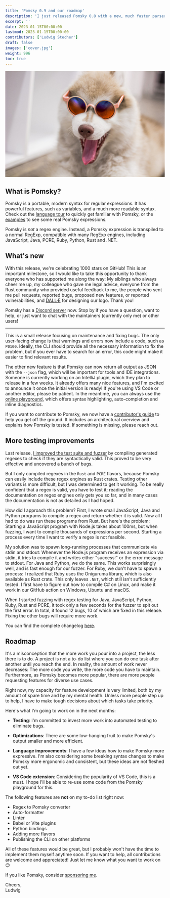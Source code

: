```yaml
---
title: 'Pomsky 0.9 and our roadmap'
description: 'I just released Pomsky 0.8 with a new, much faster parser.'
excerpt: ''
date: 2023-01-15T00:00:00
lastmod: 2023-01-15T00:00:00
contributors: ['Ludwig Stecher']
draft: false
images: ['cover.jpg']
weight: 996
toc: true
---
```


![A husky wearing orange sunglasses](cover.jpg)

## What is Pomsky?

Pomsky is a portable, modern syntax for regular expressions. It has powerful features, such as
variables, and a much more readable syntax. Check out the
[language tour](https://pomsky-lang.org/docs/language-tour/basics/) to quickly get familiar with
Pomsky, or the [examples](https://pomsky-lang.org/docs/examples/) to see some real Pomsky
expressions.

Pomsky is _not_ a regex engine. Instead, a Pomsky expression is transpiled to a normal RegExp,
compatible with many RegExp engines, including JavaScript, Java, PCRE, Ruby, Python, Rust and .NET.

## What's new

With this release, we're celebrating 1000 stars on GitHub! This is an important milestone, so I would like to take this opportunity to thank everyone who has supported me along the way: My siblings who always cheer me up, my colleague who gave me legal advice, everyone from the Rust community who provided useful feedback to me, the people who sent me pull requests, reported bugs, proposed new features, or reported vulnerabilities, and [DALL·E](https://openai.com/dall-e-2/) for designing our logo. Thank you!

Pomsky has a [Discord server](https://discord.gg/uwap2uxMFp) now. Stop by if you have a question, want to help, or just want to chat with the maintainers (currently only me) or other users!

---

This is a small release focusing on maintenance and fixing bugs. The only user-facing change is that warnings and errors now include a code, such as `P0100`. Ideally, the CLI should provide all the necessary information to fix the problem, but if you ever have to search for an error, this code might make it easier to find relevant results.

The other new feature is that Pomsky can now return all output as JSON with the `--json` flag, which will be important for tools and IDE integrations. Someone is currently working on an IntelliJ plugin, which they plan to release in a few weeks. It already offers many nice features, and I'm excited to announce it once the initial version is ready! If you're using VS Code or another editor, please be patient. In the meantime, you can always use the [online playground](https://playground.pomsky-lang.org/), which offers syntax highlighting, auto-completion and inline diagnostics.

If you want to contribute to Pomsky, we now have a [contributor's guide](https://github.com/pomsky-lang/pomsky/blob/main/CONTRIBUTING.md) to help you get off the ground. It includes an architectural overview and explains how Pomsky is tested. If something is missing, please reach out.

## More testing improvements

Last release, [I improved the test suite and fuzzer](https://pomsky-lang.org/blog/pomsky-0.8-released/#testing-improvements-and-bugfixes) by compiling generated regexes to check if they are syntactically valid. This proved to be very effective and uncovered a bunch of bugs.

But I only compiled regexes in the `Rust` and `PCRE` flavors, because Pomsky can easily include these regex engines as Rust crates. Testing other variants is more difficult, but I was determined to get it working. To be really confident that a regex is valid, you have to test it; reading the documentation on regex engines only gets you so far, and in many cases the documentation is not as detailed as I had hoped.

How did I approach this problem? First, I wrote small JavaScript, Java and Python programs to compile a regex and return whether it is valid. Now all I had to do was run these programs from Rust. But here's the problem: Starting a JavaScript program with Node.js takes about 100ms, but when fuzzing, I want to compile thousands of expressions per second. Starting a process every time I want to verify a regex is not feasible.

My solution was to spawn long-running processes that communicate via stdin and stdout: Whenever the Node.js program receives an expression via stdin, it tries to compile it and writes either "success!" or the error message to stdout. For Java and Python, we do the same. This works surprisingly well, and is fast enough for our fuzzer. For Ruby, we don't have to spawn a process: I realized that Ruby uses the Oniguruma library, which is also available as Rust crate. This only leaves `.NET`, which still isn't sufficiently tested. I first have to figure out how to compile C# on Linux, and make it work in our GitHub action on Windows, Ubuntu and macOS.

When I started fuzzing with regex testing for Java, JavaScript, Python, Ruby, Rust and PCRE, it took only a few seconds for the fuzzer to spit out the first error. In total, it found 12 bugs, 10 of which are fixed in this release. Fixing the other bugs will require more work.

You can find the complete changelog [here](https://github.com/pomsky-lang/pomsky/blob/v0.9/CHANGELOG.md#090---2023-01-14).

## Roadmap

It's a misconception that the more work you pour into a project, the less there is to do. A project is not a to-do list where you can do one task after another until you reach the end. In reality, the amount of work never decreases: The more code you write, the more code you have to maintain. Furthermore, as Pomsky becomes more popular, there are more people requesting features for diverse use cases.

Right now, my capacity for feature development is very limited, both by my amount of spare time and by my mental health. Unless more people step up to help, I have to make tough decisions about which tasks take priority.

Here's what I'm going to work on in the next months:

- **Testing**: I'm committed to invest more work into automated testing to eliminate bugs.

- **Optimizations**: There are some low-hanging fruit to make Pomsky's output smaller and more
  efficient.

- **Language improvements**: I have a few ideas how to make Pomsky more expressive. I'm also
  considering some breaking syntax changes to make Pomsky more ergonomic and consistent, but these
  ideas are not fleshed out yet.

- **VS Code extension**: Considering the popularity of VS Code, this is a must. I hope I'll be able
  to re-use some code from the Pomsky playground for this.

The following features are **not** on my to-do list right now:

- Regex to Pomsky converter
- Auto-formatter
- Linter
- Babel or Vite plugins
- Python bindings
- Adding more flavors
- Publishing the CLI on other platforms

All of these features would be great, but I probably won't have the time to implement them myself anytime soon. If you want to help, all contributions are welcome and appreciated! Just let me know what you want to work on 😉

If you like Pomsky, consider [sponsoring me](https://github.com/sponsors/Aloso).

Cheers,\
Ludwig
